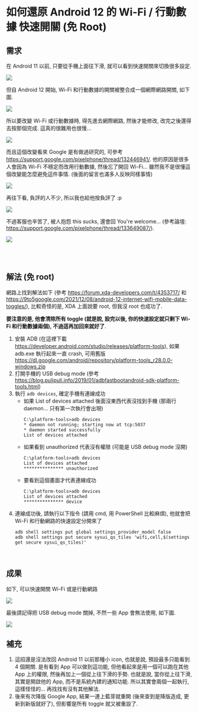 # 如何還原 Android 12 的 Wi-Fi / 行動數據 快速開關 (免 Root)


## 需求

在 Android 11 以前, 只要從手機上面往下滑, 就可以看到快速開關來切換很多設定.

[![](https://dennys.files.wordpress.com/2022/01/old.png?w=300)](https://dennys.files.wordpress.com/2022/01/old.png)

但自 Android 12 開始, Wi-Fi 和行動數據的開關被整合成一個網際網路開關, 如下圖.

[![](https://dennys.files.wordpress.com/2022/01/internet.png?w=600)](https://dennys.files.wordpress.com/2022/01/internet.png)

所以要改變 Wi-Fi 或行動數據時, 得先進去網際網路, 然後才能修改, 改完之後還得去按那個完成. 這真的很難用也很慢...

[![](https://dennys.files.wordpress.com/2022/01/internet2.png?w=600)](https://dennys.files.wordpress.com/2022/01/internet2.png)

而且這個改變看來 Google 是有做過研究的, 可參考 https://support.google.com/pixelphone/thread/132446941/. 他的原因是很多人會因為 Wi-Fi 不穩定而改用行動數據, 然後忘了開回 Wi-Fi... 雖然我不是很懂這個改變能怎麼避免這件事情. (後面的留言也滿多人反映同樣事情)

[![](https://dennys.files.wordpress.com/2022/01/internet3.jpg?w=713)](https://dennys.files.wordpress.com/2022/01/internet3.jpg)

再往下看, 負評的人不少, 所以我也給他按負評了 :p

[![](https://dennys.files.wordpress.com/2022/01/image-10.png?w=939)](https://dennys.files.wordpress.com/2022/01/image-10.png)

不過客服也辛苦了, 被人抱怨 this sucks, 還會回 You're welcome... (參考論壇: https://support.google.com/pixelphone/thread/133649087/).

[![](https://dennys.files.wordpress.com/2022/01/image-11.png?w=915)](https://dennys.files.wordpress.com/2022/01/image-11.png)

<br><br>

## 解法 (免 root)

網路上找到解法如下 (參考 https://forum.xda-developers.com/t/4353717/ 和 https://9to5google.com/2021/12/08/android-12-internet-wifi-mobile-data-toggles/), 比較奇怪的是, XDA 上面說要 root, 但我沒 root 也成功了.

**要注意的是, 他會清除所有 toggle (就是說, 設完以後, 你的快速設定就只剩下 Wi-Fi 和行動數據兩個), 不過這再加回來就好了**.

1.  安裝 ADB (在這裡下載 https://developer.android.com/studio/releases/platform-tools), 如果 adb.exe 執行起來一直 crash, 可用舊版 https://dl.google.com/android/repository/platform-tools_r28.0.0-windows.zip
2.  打開手機的 USB debug mode (參考 https://blog.pulipuli.info/2019/01/adbfastbootandroid-sdk-platform-tools.html)
3.  執行 `adb devices`, 確定手機有連線成功
    *  如果 List of devices attached 後面沒東西代表沒找到手機 (那兩行 daemon... 只有第一次執行會出現)
        ```
        C:\platform-tools>adb devices
        * daemon not running; starting now at tcp:5037
        * daemon started successfully
        List of devices attached
        ```
    *  如果看到 unauthorized 代表沒有權限 (可能是 USB debug mode 沒開)
        ```
        C:\platform-tools>adb devices
        List of devices attached
        *************** unauthorized
        ```
    *  要看到這個畫面才代表連線成功
        ```
        C:\platform-tools>adb devices
        List of devices attached
        *************** device
        ```
4.  連線成功後, 請執行以下指令 (請用 cmd, 用 PowerShell 比較麻煩), 他就會把 Wi-Fi 和行動網路的快速設定分開來了
    ```
    adb shell settings put global settings_provider_model false  
    adb shell settings put secure sysui_qs_tiles 'wifi,cell,$(settings get secure sysui_qs_tiles)'  
    ```
<br>

## 成果

如下, 可以快速開關 Wi-Fi 或是行動網路

[![](https://dennys.files.wordpress.com/2022/01/new.png?w=400)](https://dennys.files.wordpress.com/2022/01/new.png)

最後請記得把 USB debug mode 關掉, 不然一些 App 會無法使用, 如下圖.

[![](https://dennys.files.wordpress.com/2022/01/usb-1.png?w=300)](https://dennys.files.wordpress.com/2022/01/usb-1.png)

## 補充

1. 這招還是沒法改回 Android 11 以前那種小 icon, 也就是說, 預設最多只能看到 4 個開關. 是有看到 App 可以做到這功能, 但他看起來是用一個可以跑在其他 App 上的權限, 然後再加上一個從上往下滑的手勢. 也就是說, 當你從上往下滑, 其實是開啟他的 App, 而不是系統內建的通知功能. 所以其實會兩個一起執行, 這樣怪怪的... 再找找有沒有其他解法.
1. 後來有次降版 Google App, 結果一連上藍芽就重開 (後來查到是降版造成, 更新到新版就好了), 但影響是所有 toggle 就又被重設了.

